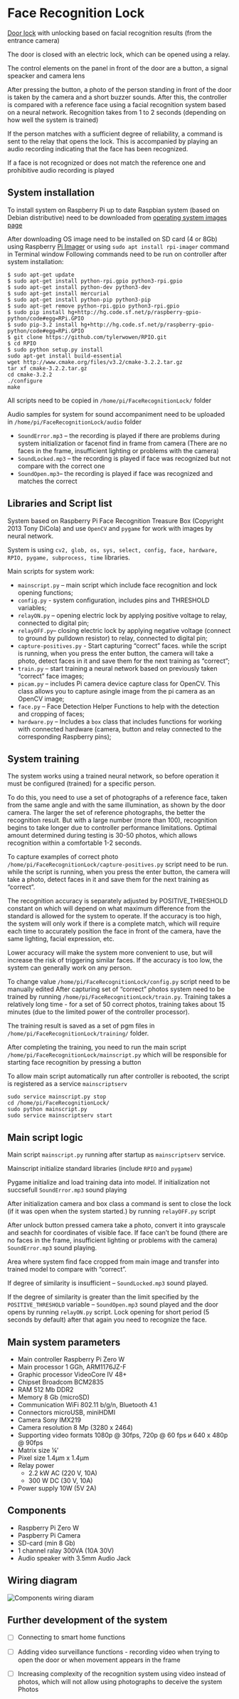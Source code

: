 # Face Recognition Lock
[Door lock](https://techi-news.com/Projects/Door-Lock-with-face-recognition-by-neural-network) with unlocking based on facial recognition results (from the entrance camera)

The door is closed with an electric lock, which can be opened using a relay.

The control elements on the panel in front of the door are a button, a signal speacker and camera lens

After pressing the button, a photo of the person standing in front of the door is taken by the camera and a short buzzer sounds. After this, the controller is compared with a reference face using a facial recognition system based on a neural network. Recognition takes from 1 to 2 seconds (depending on how well the system is trained)

If the person matches with a sufficient degree of reliability, a command is sent to the relay that opens the lock. This is accompanied by playing an audio recording indicating that the face has been recognized.

If a face is not recognized or does not match the reference one and prohibitive audio recording is played

## System installation
To install system on Raspberry Pi up to date Raspbian system (based on Debian distributive) need to be downloaded from [operating system images page](https://www.raspberrypi.com/software/operating-systems/)

After downloading OS image need to be installed on SD card (4 or 8Gb) using Raspberry [Pi Imager](https://www.raspberrypi.com/software/) or using `sudo apt install rpi-imager` command in Terminal window
Following commands need to be run on controller after system installation:

```
$ sudo apt-get update
$ sudo apt-get install python-rpi.gpio python3-rpi.gpio
$ sudo apt-get install python-dev python3-dev
$ sudo apt-get install mercurial
$ sudo apt-get install python-pip python3-pip
$ sudo apt-get remove python-rpi.gpio python3-rpi.gpio
$ sudo pip install hg+http://hg.code.sf.net/p/raspberry-gpio-python/code#egg=RPi.GPIO
$ sudo pip-3.2 install hg+http://hg.code.sf.net/p/raspberry-gpio-python/code#egg=RPi.GPIO
$ git clone https://github.com/tylerwowen/RPIO.git
$ cd RPIO
$ sudo python setup.py install
sudo apt-get install build-essential
wget http://www.cmake.org/files/v3.2/cmake-3.2.2.tar.gz
tar xf cmake-3.2.2.tar.gz
cd cmake-3.2.2
./configure
make
```
All scripts need to be copied in `/home/pi/FaceRecognitionLock/` folder

Audio samples for system for sound accompaniment need to be uploaded in `/home/pi/FaceRecognitionLock/audio` folder

* `SoundError.mp3` – the recording is played if there are problems during system initialization or facenot find in frame from camera (There are no faces in the frame, insufficient lighting or problems with the camera)
* `SoundLocked.mp3` – the recording is played if face was recognized but not compare with the correct one
* `SoundOpen.mp3`– the recording is played if face was recognized and matches the correct

## Libraries and Script list

System based on Raspberry Pi Face Recognition Treasure Box (Copyright 2013 Tony DiCola) and use `OpenCV` and `pygame` for work with images by neural network.

System is using `cv2, glob, os, sys, select, config, face, hardware, RPIO, pygame, subprocess, time` libraries.

Main scripts for system work:
* `mainscript.py` – main script which include face recognition and lock opening functions;
* `config.py` - system configuration, includes pins and THRESHOLD variables;
* `relayON.py` – opening electric lock by applying positive voltage to relay, connected to digital pin;
* `relayOFF.py`– closing electric lock by applying negative voltage (connect to ground by pulldown resistor) to relay, connected to digital pin;
* `capture-positives.py` - Start capturing “correct” faces. while the script is running, when you press the enter button, the camera will take a photo, detect faces in it and save them for the next training as “correct”;
* `train.py` – start training a neural network based on previously taken “correct” face images;
* `picam.py` – includes Pi camera device capture class for OpenCV.  This class allows you to capture asingle image from the pi camera as an OpenCV image;
* `face.py` – Face Detection Helper Functions to help with the detection and cropping of faces;
* `hardware.py` – Includes a `box` class that includes functions for working with connected hardware (camera, button and relay connected to the corresponding Raspberry pins);


## System training
The system works using a trained neural network, so before operation it must be configured (trained) for a specific person.

To do this, you need to use a set of photographs of a reference face, taken from the same angle and with the same illumination, as shown by the door camera. The larger the set of reference photographs, the better the recognition result. But with a large number (more than 100), recognition begins to take longer due to controller performance limitations. Optimal amount determined during testing is 30-50 photos, which allows recognition within a comfortable 1-2 seconds.

To capture examples of correct photo `/home/pi/FaceRecognitionLock/capture-positives.py` script need to be run. while the script is running, when you press the enter button, the camera will take a photo, detect faces in it and save them for the next training as “correct”.

The recognition accuracy is separately adjusted by POSITIVE_THRESHOLD constant on which will depend on what maximum difference from the standard is allowed for the system to operate. If the accuracy is too high, the system will only work if there is a complete match, which will require each time to accurately position the face in front of the camera, have the same lighting, facial expression, etc.

Lower accuracy will make the system more convenient to use, but will increase the risk of triggering similar faces. If the accuracy is too low, the system can generally work on any person.

To change value `/home/pi/FaceRecognitionLock/config.py` script need to be manually edited
After capturing set of “correct” photos system need to be trained by running `/home/pi/FaceRecognitionLock/train.py`. Training takes a relatively long time - for a set of 50 correct photos, training takes about 15 minutes (due to the limited power of the controller processor).

The training result is saved as a set of pgm files in `/home/pi/FaceRecognitionLock/training/` folder.

After completing the training, you need to run the main script `/home/pi/FaceRecognitionLock/mainscript.py`  which will be responsible for starting face recognition by pressing a button

To allow main script automatically run after controller is rebooted, the script is registered as a service `mainscriptserv`
```
sudo service mainscript.py stop
cd /home/pi/FaceRecognitionLock/
sudo python mainscript.py
sudo service mainscriptserv start
```

## Main script logic
Main script `mainscript.py` running after startup as `mainscriptserv` service.

Mainscript initialize standard libraries (include `RPIO` and `pygame`)

Pygame initialize and load training data into model. If initialization not succsefull `SoundError.mp3` sound playing

After initialization camera and box class a command is sent to close the lock (if it was open when the system started.) by running `relayOFF.py` script

After unlock button pressed camera take a photo, convert it into grayscale and seachh for coordinates of visible face. If face can’t be found (there are no faces in the frame, insufficient lighting or problems with the camera) `SoundError.mp3` sound playing.

Area where system find face cropped from main image and transfer into trained model to compare with “correct”.

If degree of similarity is insufficient – `SoundLocked.mp3` sound played.

If the degree of similarity is greater than the limit specified by the `POSITIVE_THRESHOLD` variable – `SoundOpen.mp3` sound played and the door opens by running `relayON.py` script. Lock opening for short period (5 seconds by default) after that again you need to recognize the face.

## Main system parameters 
* Main controller		Raspberry Pi Zero W
* Main processor		1 GGh, ARM1176JZ-F 
* Graphic processor		VideoCore IV	48+
* Chipset			Broadcom BCM2835 
* RAM				512 Mb DDR2
* Memory			8 Gb (microSD)
* Communication		WiFi 802.11 b/g/n, Bluetooth 4.1
* Connectors			microUSB, miniHDMI
* Camera 			Sony IMX219
* Camera resolution		8 Mp (3280 х 2464)
* Supporting video formats	1080р @ 30fps, 720p @ 60 fps и 640 х 480p @ 90fps
* Matrix size			¼’
* Pixel size			1.4μm х 1.4μm 
* Relay power			 
    - 2.2 kW AC (220 V, 10A)
    - 300 W DC (30 V, 10A)
* Power supply			10W (5V 2A) 


## Components

* Raspberry Pi Zero W
* Paspberry Pi Camera
* SD-card (min 8 Gb)
* 1 channel ralay 300VA (10A 30V)
* Audio speaker with 3.5mm Audio Jack

## Wiring diagram

![Components wiring diaram](https://github.com/Brabn/FaceRecognitionLock/blob/main/Wiring_diagram/FaceRecognitionLock.WiringDiagram.jpg)

## Further development of the system
- [ ] Connecting to smart home functions
- [ ] Adding video surveillance functions - recording video when trying to open the door or when movement appears in the frame
- [ ] Increasing complexity of the recognition system using video instead of photos, which will not allow using photographs to deceive the system
 
Photos

 
 
 
